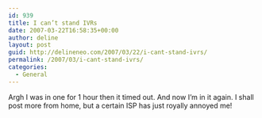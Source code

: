 ```yaml
---
id: 939
title: I can’t stand IVRs
date: 2007-03-22T16:58:35+00:00
author: deline
layout: post
guid: http://delineneo.com/2007/03/22/i-cant-stand-ivrs/
permalink: /2007/03/i-cant-stand-ivrs/
categories:
  - General
---
```

Argh I was in one for 1 hour then it timed out. And now I&#8217;m in it again. I shall post more from home, but a certain ISP has just royally annoyed me!